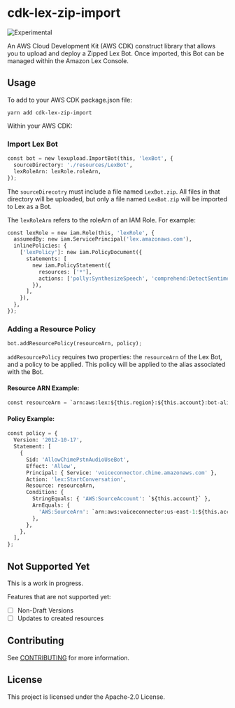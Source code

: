 # cdk-lex-zip-import

![Experimental](https://img.shields.io/badge/experimental-important.svg?style=for-the-badge)

An AWS Cloud Development Kit (AWS CDK) construct library that allows you to upload and deploy a Zipped Lex Bot. Once imported, this Bot can be managed within the Amazon Lex Console.

## Usage

To add to your AWS CDK package.json file:

```
yarn add cdk-lex-zip-import
```

Within your AWS CDK:

### Import Lex Bot

```python
const bot = new lexupload.ImportBot(this, 'lexBot', {
  sourceDirectory: './resources/LexBot',
  lexRoleArn: lexRole.roleArn,
});
```

The `sourceDirecotry` must include a file named `LexBot.zip`. All files in that directory will be uploaded, but only a file named `LexBot.zip` will be imported to Lex as a Bot.

The `lexRoleArn` refers to the roleArn of an IAM Role. For example:

```python
const lexRole = new iam.Role(this, 'lexRole', {
  assumedBy: new iam.ServicePrincipal('lex.amazonaws.com'),
  inlinePolicies: {
    ['lexPolicy']: new iam.PolicyDocument({
      statements: [
        new iam.PolicyStatement({
          resources: ['*'],
          actions: ['polly:SynthesizeSpeech', 'comprehend:DetectSentiment'],
        }),
      ],
    }),
  },
});
```

### Adding a Resource Policy

```python
bot.addResourcePolicy(resourceArn, policy);
```

`addResourcePolicy` requires two properties: the `resourceArn` of the Lex Bot, and a policy to be applied. This policy will be applied to the alias associated with the Bot.

#### Resource ARN Example:

```python
const resourceArn = `arn:aws:lex:${this.region}:${this.account}:bot-alias/${bot.botId}/${bot.botAliasId}`;
```

#### Policy Example:

```python
const policy = {
  Version: '2012-10-17',
  Statement: [
    {
      Sid: 'AllowChimePstnAudioUseBot',
      Effect: 'Allow',
      Principal: { Service: 'voiceconnector.chime.amazonaws.com' },
      Action: 'lex:StartConversation',
      Resource: resourceArn,
      Condition: {
        StringEquals: { 'AWS:SourceAccount': `${this.account}` },
        ArnEquals: {
          'AWS:SourceArn': `arn:aws:voiceconnector:us-east-1:${this.account}:*`,
        },
      },
    },
  ],
};
```

## Not Supported Yet

This is a work in progress.

Features that are not supported yet:

* [ ] Non-Draft Versions
* [ ] Updates to created resources

## Contributing

See [CONTRIBUTING](CONTRIBUTING.md) for more information.

## License

This project is licensed under the Apache-2.0 License.
